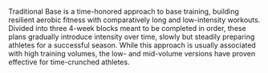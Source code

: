 Traditional Base is a time-honored approach to base training, building resilient aerobic fitness with comparatively long and low-intensity workouts. Divided into three 4-week blocks meant to be completed in order, these plans gradually introduce intensity over time, slowly but steadily preparing athletes for a successful season. While this approach is usually associated with high training volumes, the low- and mid-volume versions have proven effective for time-crunched athletes.